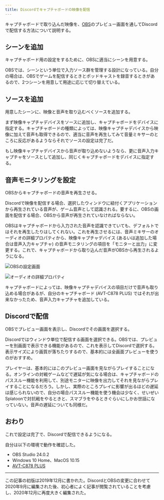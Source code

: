 ```yaml
---
title: Discordでキャプチャボードの映像を配信
---
```


キャプチャボードで取り込んだ映像を、[OBS](https://obsproject.com/ja)のプレビュー画面を通してDiscordで配信する方法について説明する。

## シーンを追加

キャプチャボード用の設定をするために、OBSに適当にシーンを用意する。

OBSでは、シーンという単位で入力ソース群を管理する設計になっている。自分の場合は、OBSでゲームを配信するときとポッドキャストを録音するときがあるので、2つシーンを用意して用途に応じて切り替えている。

## ソースを追加

用意したシーンに、映像と音声を取り込むべくソースを追加する。

まず映像キャプチャデバイスをソースに追加し、キャプチャボードをデバイスに指定する。キャプチャボードの種類によっては、映像キャプチャデバイスから映像に加えて音声も取得できるので、適当に音声を再生してみて音量ミキサーのところに反応があるようならそれでソースの設定は完了だ。

もし映像キャプチャデバイスから音声が取り込めないようなら、更に音声入力キャプチャをソースとして追加し、同じくキャプチャボードをデバイスに指定する。

## 音声モニタリングを設定

OBSからキャプチャボードの音声を再生させる。

Discordで映像を配信する場合、選択したウィンドウに紐付くアプリケーションから再生されている音声が、ゲーム音声として認識される。要するに、OBSの画面を配信する場合、OBSから音声が再生されていなければならない。

OBSはキャプチャボードから入力された音声を認識できていても、デフォルトではそれを再生したりはしてくれない。これを再生させるには、音声ミキサーのオーディオの詳細プロパティから、映像キャプチャデバイス (あるいは追加した場合は音声入力キャプチャ) の音声モニタリングの項目を「モニターと出力」に変更する。これで、キャプチャボードから取り込んだ音声がOBSから再生されるようになる。

![](/images/2019-12-03-discord-go-live-capture-1.png "OBSの設定画面")

![](/images/2019-12-03-discord-go-live-capture-2.png "オーディオの詳細プロパティ")

キャプチャボードによっては、映像キャプチャデバイスの項目だけで音声も取り込める場合があるが、自分のキャプチャボード (AVT-C878 PLUS) ではそれが出来なかったため、音声入力キャプチャを追加している。

## Discordで配信

OBSでプレビュー画面を表示し、Discordでその画面を選択する。

Discordではウィンドウ単位で配信する画面を選択できる。OBSでは、プレビューを別画面で表示できる機能があるので、これを表示してDiscordで選択する。表示サイズにより画質が落ちたりするので、基本的には全画面プレビューを使うのがおすすめ。

プレイヤーは、基本的にはこのプレビュー画面を見ながらプレイすることになる。オンラインの対戦ゲームなどで遅延が気になる場合は、キャプチャボードのパススルー機能を利用して、別途モニターに映像を出力してそれを見ながらプレイすることになるだろう。しかし、実際のところプレイに影響が出るほどの遅延は感じられないので、自分の場合パススルー機能を使う機会は少なく、せいぜいSplatoonで対抗戦をやるときと、スマブラをやるときぐらいにしかお世話になっていない。音声の遅延についても同様だ。

## おわり

これで設定は完了で、Discordで配信できるようになる。

自分は以下の環境で動作を確認した。

- OBS Studio 24.0.2
- Windows 10 Home、MacOS 10.15
- [AVT-C878 PLUS](https://www.amazon.co.jp/dp/B07C2ZYHF5)

---

この記事の初版は2019年12月に書かれた。DiscordとOBSの変更に合わせて2020年9月に編集された後、初心者によく記事が閲覧されていることを考慮し、2020年12月に再度大きく編集された。
